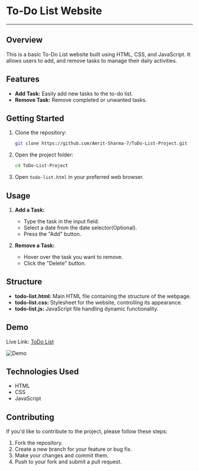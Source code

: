 # To-Do List Website
---
## Overview

This is a basic To-Do List website built using HTML, CSS, and JavaScript. It allows users to add, and remove tasks to manage their daily activities.

## Features

- **Add Task:** Easily add new tasks to the to-do list.
- **Remove Task:** Remove completed or unwanted tasks.

## Getting Started

1. Clone the repository:

   ```bash
   git clone https://github.com/Amrit-Sharma-7/ToDo-List-Project.git
   ```

2. Open the project folder:

   ```bash
   cd ToDo-List-Project
   ```

3. Open `todo-list.html` in your preferred web browser.

## Usage

1. **Add a Task:**
   - Type the task in the input field.
   - Select a date from the date selector(Optional).
   - Press the "Add" button.

3. **Remove a Task:**
   - Hover over the task you want to remove.
   - Click the "Delete" button.

## Structure

- **todo-list.html:** Main HTML file containing the structure of the webpage.
- **todo-list.css:** Stylesheet for the website, controlling its appearance.
- **todo-list.js:** JavaScript file handling dynamic functionality.

## Demo

Live Link: [ToDo List]()


![Demo]()


## Technologies Used

- HTML
- CSS
- JavaScript

## Contributing

If you'd like to contribute to the project, please follow these steps:

1. Fork the repository.
2. Create a new branch for your feature or bug fix.
3. Make your changes and commit them.
4. Push to your fork and submit a pull request.
